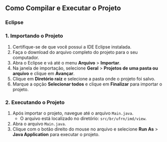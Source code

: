 ## Como Compilar e Executar o Projeto


### Eclipse
### 1. Importando o Projeto
1. Certifique-se de que você possui a IDE Eclipse instalada.
2. Faça o download do arquivo completo do projeto para o seu computador.
3. Abra o Eclipse e vá até o menu **Arquivo** > **Importar**.
4. Na janela de importação, selecione **Geral** > **Projetos de uma pasta ou arquivo** e clique em **Avançar**.
5. Clique em **Diretório raiz** e selecione a pasta onde o projeto foi salvo.
6. Marque a opção **Selecionar todos** e clique em **Finalizar** para importar o projeto.

### 2. Executando o Projeto
1. Após importar o projeto, navegue até o arquivo `Main.java`. 
   - O arquivo está localizado no diretório: `src/br/ufrn/imd/view`.
2. Abra o arquivo `Main.java`.
3. Clique com o botão direito do mouse no arquivo e selecione **Run As** > **Java Application** para executar o projeto.
